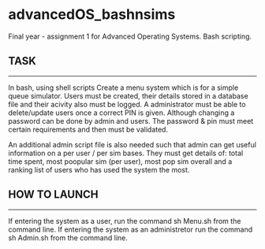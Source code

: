 # advancedOS_bashnsims
Final year -  assignment 1 for Advanced Operating Systems. Bash scripting. 

## TASK
_______

In bash, using shell scripts Create a menu system which is for a simple queue simulator. 
Users must be created, their details stored in a database file and their acivity also must be logged. 
A administrator must be able to delete/update users once a correct PIN is given. Although changing a password can be done by admin and users. 
The password & pin must meet certain requirements and then must be validated. 

An additional admin script file is also needed such that admin can get useful information on a per user / per sim bases. 
They must get details of: total time spent, most poopular sim (per user), most pop sim overall and a ranking list of users who has used the system the most. 


## HOW TO LAUNCH

_____

If entering the system as a user, run the command sh Menu.sh from the command line. 
If entering the system as an administretor run the command sh Admin.sh from the command line. 

